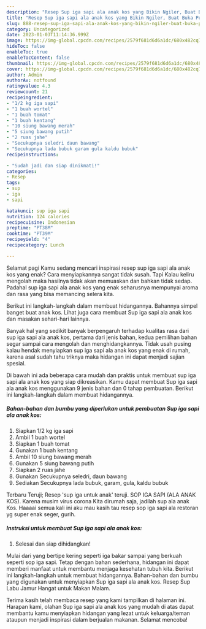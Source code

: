 ```yaml
---
description: "Resep Sup iga sapi ala anak kos yang Bikin Ngiler, Buat Buka Puasa Menggugah Selera"
title: "Resep Sup iga sapi ala anak kos yang Bikin Ngiler, Buat Buka Puasa Menggugah Selera"
slug: 888-resep-sup-iga-sapi-ala-anak-kos-yang-bikin-ngiler-buat-buka-puasa-menggugah-selera
category: Uncategorized
date: 2023-01-03T11:14:36.999Z
image: https://img-global.cpcdn.com/recipes/2579f681d6d6a1dc/680x482cq70/sup-iga-sapi-ala-anak-kos-foto-resep-utama.jpg
hideToc: false
enableToc: true
enableTocContent: false
thumbnail: https://img-global.cpcdn.com/recipes/2579f681d6d6a1dc/680x482cq70/sup-iga-sapi-ala-anak-kos-foto-resep-utama.jpg
cover: https://img-global.cpcdn.com/recipes/2579f681d6d6a1dc/680x482cq70/sup-iga-sapi-ala-anak-kos-foto-resep-utama.jpg
author: Admin
authorAv: notfound
ratingvalue: 4.3
reviewcount: 21
recipeingredient:
- "1/2 kg iga sapi"
- "1 buah wortel"
- "1 buah tomat"
- "1 buah kentang"
- "10 siung bawang merah"
- "5 siung bawang putih"
- "2 ruas jahe"
- "Secukupnya seledri daun bawang"
- "Secukupnya lada bubuk garam gula kaldu bubuk"
recipeinstructions:

- "Sudah jadi dan siap dinikmati!"
categories:
- Resep
tags:
- sup
- iga
- sapi

katakunci: sup iga sapi 
nutrition: 124 calories
recipecuisine: Indonesian
preptime: "PT38M"
cooktime: "PT39M"
recipeyield: "4"
recipecategory: Lunch

---
```



Selamat pagi Kamu sedang mencari inspirasi resep sup iga sapi ala anak kos yang enak? Cara menyiapkannya sangat tidak susah. Tapi Kalau keliru mengolah maka hasilnya tidak akan memuaskan dan bahkan tidak sedap. Padahal sup iga sapi ala anak kos yang enak seharusnya mempunyai aroma dan rasa yang bisa memancing selera kita.


Berikut ini langkah-langkah dalam membuat hidangannya. Bahannya simpel banget buat anak kos. Lihat juga cara membuat Sup iga sapi ala anak kos dan masakan sehari-hari lainnya.

Banyak hal yang sedikit banyak berpengaruh terhadap kualitas rasa dari sup iga sapi ala anak kos, pertama dari jenis bahan, kedua pemilihan bahan segar sampai cara mengolah dan menghidangkannya. Tidak usah pusing kalau hendak menyiapkan sup iga sapi ala anak kos yang enak di rumah, karena asal sudah tahu triknya maka hidangan ini dapat menjadi sajian spesial.


Di bawah ini ada beberapa cara mudah dan praktis untuk membuat sup iga sapi ala anak kos yang siap dikreasikan. Kamu dapat membuat Sup iga sapi ala anak kos menggunakan 9 jenis bahan dan 0 tahap pembuatan. Berikut ini langkah-langkah dalam membuat hidangannya.

<!--inarticleads1-->

##### Bahan-bahan dan bumbu yang diperlukan untuk pembuatan Sup iga sapi ala anak kos:

1. Siapkan 1/2 kg iga sapi
1. Ambil 1 buah wortel
1. Siapkan 1 buah tomat
1. Gunakan 1 buah kentang
1. Ambil 10 siung bawang merah
1. Gunakan 5 siung bawang putih
1. Siapkan 2 ruas jahe
1. Gunakan Secukupnya seledri, daun bawang
1. Sediakan Secukupnya lada bubuk, garam, gula, kaldu bubuk


Terbaru Teruji; Resep &#39;sup iga untuk anak&#39; teruji. SOP IGA SAPI (ALA ANAK KOS). Karena musim virus corona Kita dirumah saja, jadilah sup ala anak Kos. Haaaai semua kali ini aku mau kasih tau resep sop iga sapi ala restoran yg super enak seger, gurih. 

<!--inarticleads2-->

##### Instruksi untuk membuat Sup iga sapi ala anak kos:


1. Selesai dan siap dihidangkan!

Mulai dari yang bertipe kering seperti iga bakar sampai yang berkuah seperti sop iga sapi. Tetap dengan bahan sederhana, hidangan ini dapat memberi manfaat untuk membantu menjaga kesehatan tubuh kita. Berikut ini langkah-langkah untuk membuat hidangannya. Bahan-bahan dan bumbu yang digunakan untuk menyiapkan Sup iga sapi ala anak kos. Resep Sup Labu Jamur Hangat untuk Makan Malam. 

Terima kasih telah membaca resep yang kami tampilkan di halaman ini. Harapan kami, olahan Sup iga sapi ala anak kos yang mudah di atas dapat membantu kamu menyiapkan hidangan yang lezat untuk keluarga/teman ataupun menjadi inspirasi dalam berjualan makanan. Selamat mencoba!
